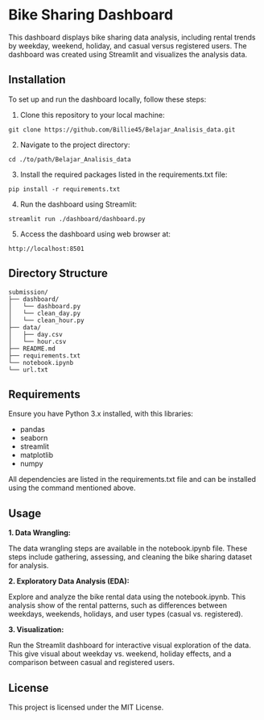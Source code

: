 # Bike Sharing Dashboard 
This dashboard displays bike sharing data analysis, including rental trends by weekday, weekend, holiday, and casual versus registered users. The dashboard was created using Streamlit and visualizes the analysis data.

## Installation
To set up and run the dashboard locally, follow these steps:

1. Clone this repository to your local machine:
```
git clone https://github.com/Billie45/Belajar_Analisis_data.git
```
2. Navigate to the project directory:
```
cd ./to/path/Belajar_Analisis_data
```
3. Install the required packages listed in the requirements.txt file:
```
pip install -r requirements.txt
```
4. Run the dashboard using Streamlit:
```
streamlit run ./dashboard/dashboard.py
```
5. Access the dashboard using web browser at:
```
http://localhost:8501
```

## Directory Structure
```
submission/
├── dashboard/
│   └── dashboard.py  
│   └── clean_day.py 
│   └── clean_hour.py 
├── data/
│   ├── day.csv        
│   └── hour.csv       
├── README.md                
├── requirements.txt        
└── notebook.ipynb   
└── url.txt
```

## Requirements
Ensure you have Python 3.x installed, with this libraries:

- pandas
- seaborn
- streamlit
- matplotlib
- numpy

All dependencies are listed in the requirements.txt file and can be installed using the command mentioned above.

## Usage
**1. Data Wrangling:**

The data wrangling steps are available in the notebook.ipynb file. These steps include gathering, assessing, and cleaning the bike sharing dataset for analysis.

**2. Exploratory Data Analysis (EDA):**

Explore and analyze the bike rental data using the notebook.ipynb. This analysis show of the rental patterns, such as differences between weekdays, weekends, holidays, and user types (casual vs. registered).

**3. Visualization:**

Run the Streamlit dashboard for interactive visual exploration of the data. This give visual about weekday vs. weekend, holiday effects, and a comparison between casual and registered users.

## License
This project is licensed under the MIT License.

